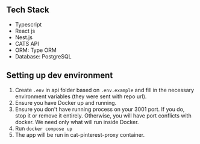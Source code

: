 ## Tech Stack

- Typescript
- React js
- Nest.js
- CATS API
- ORM: Type ORM
- Database: PostgreSQL

## Setting up dev environment

1. Create `.env` in api folder based on `.env.example` and fill in the necessary environment variables (they were sent with repo url).
2. Ensure you have Docker up and running.
3. Ensure you don't have running process on your 3001 port. If you do, stop it or remove it entirely. Otherwise, you will have port conflicts with docker. We need only what will run inside Docker.
4. Run `docker compose up`
5. The app will be run in cat-pinterest-proxy container.
